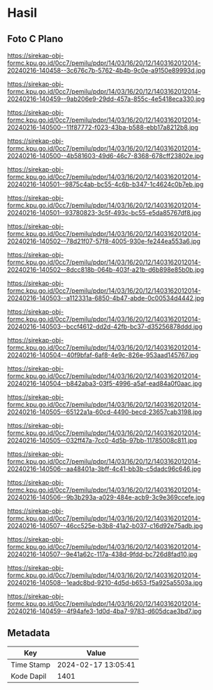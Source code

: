 # Hasil

## Foto C Plano

https://sirekap-obj-formc.kpu.go.id/0cc7/pemilu/pdpr/14/03/16/20/12/1403162012014-20240216-140458--3c676c7b-5762-4b4b-9c0e-a9150e89993d.jpg

https://sirekap-obj-formc.kpu.go.id/0cc7/pemilu/pdpr/14/03/16/20/12/1403162012014-20240216-140459--9ab206e9-29dd-457a-855c-4e5418eca330.jpg

https://sirekap-obj-formc.kpu.go.id/0cc7/pemilu/pdpr/14/03/16/20/12/1403162012014-20240216-140500--11f87772-f023-43ba-b588-ebb17a8212b8.jpg

https://sirekap-obj-formc.kpu.go.id/0cc7/pemilu/pdpr/14/03/16/20/12/1403162012014-20240216-140500--4b581603-49d6-46c7-8368-678cff23802e.jpg

https://sirekap-obj-formc.kpu.go.id/0cc7/pemilu/pdpr/14/03/16/20/12/1403162012014-20240216-140501--9875c4ab-bc55-4c6b-b347-1c4624c0b7eb.jpg

https://sirekap-obj-formc.kpu.go.id/0cc7/pemilu/pdpr/14/03/16/20/12/1403162012014-20240216-140501--93780823-3c5f-493c-bc55-e5da85767df8.jpg

https://sirekap-obj-formc.kpu.go.id/0cc7/pemilu/pdpr/14/03/16/20/12/1403162012014-20240216-140502--78d21f07-57f8-4005-930e-fe244ea553a6.jpg

https://sirekap-obj-formc.kpu.go.id/0cc7/pemilu/pdpr/14/03/16/20/12/1403162012014-20240216-140502--8dcc818b-064b-403f-a21b-d6b898e85b0b.jpg

https://sirekap-obj-formc.kpu.go.id/0cc7/pemilu/pdpr/14/03/16/20/12/1403162012014-20240216-140503--a112331a-6850-4b47-abde-0c00534d4442.jpg

https://sirekap-obj-formc.kpu.go.id/0cc7/pemilu/pdpr/14/03/16/20/12/1403162012014-20240216-140503--bccf4612-dd2d-42fb-bc37-d35256878ddd.jpg

https://sirekap-obj-formc.kpu.go.id/0cc7/pemilu/pdpr/14/03/16/20/12/1403162012014-20240216-140504--40f9bfaf-6af8-4e9c-826e-953aad145767.jpg

https://sirekap-obj-formc.kpu.go.id/0cc7/pemilu/pdpr/14/03/16/20/12/1403162012014-20240216-140504--b842aba3-03f5-4996-a5af-ead84a0f0aac.jpg

https://sirekap-obj-formc.kpu.go.id/0cc7/pemilu/pdpr/14/03/16/20/12/1403162012014-20240216-140505--65122a1a-60cd-4490-becd-23657cab3198.jpg

https://sirekap-obj-formc.kpu.go.id/0cc7/pemilu/pdpr/14/03/16/20/12/1403162012014-20240216-140505--032ff47a-7cc0-4d5b-97bb-11785008c811.jpg

https://sirekap-obj-formc.kpu.go.id/0cc7/pemilu/pdpr/14/03/16/20/12/1403162012014-20240216-140506--aa48401a-3bff-4c41-bb3b-c5dadc96c646.jpg

https://sirekap-obj-formc.kpu.go.id/0cc7/pemilu/pdpr/14/03/16/20/12/1403162012014-20240216-140506--9b3b293a-a029-484e-acb9-3c9e369ccefe.jpg

https://sirekap-obj-formc.kpu.go.id/0cc7/pemilu/pdpr/14/03/16/20/12/1403162012014-20240216-140507--46cc525e-b3b8-41a2-b037-c16d92e75adb.jpg

https://sirekap-obj-formc.kpu.go.id/0cc7/pemilu/pdpr/14/03/16/20/12/1403162012014-20240216-140507--9e41a62c-117a-438d-9fdd-bc726d8fad10.jpg

https://sirekap-obj-formc.kpu.go.id/0cc7/pemilu/pdpr/14/03/16/20/12/1403162012014-20240216-140508--1eadc8bd-9210-4d5d-b653-f5a925a5503a.jpg

https://sirekap-obj-formc.kpu.go.id/0cc7/pemilu/pdpr/14/03/16/20/12/1403162012014-20240216-140459--4f94afe3-1d0d-4ba7-9783-d605dcae3bd7.jpg


## Metadata

| Key        | Value               |
| ---------- | ------------------- |
| Time Stamp | 2024-02-17 13:05:41 |
| Kode Dapil | 1401                |



